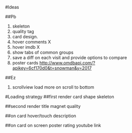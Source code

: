 #Ideas

##Pb

1. skeleton
1. quality tag
1. card design.
1. hover comments X
1. hover imdb X
1. show tabs of common groups
1. save a diff on each visit and provide options to compare
1. poster cards http://www.omdbapi.com/?apikey=6cf170d0&t=snowman&y=2017

##Ez

1. scrollview load more on scroll to bottom

#Loading strategy
##first render
card shape
skeleton

##second render
title
magnet
quality

##on card hover/touch
description

##on card on screen
poster
rating
youtube link
